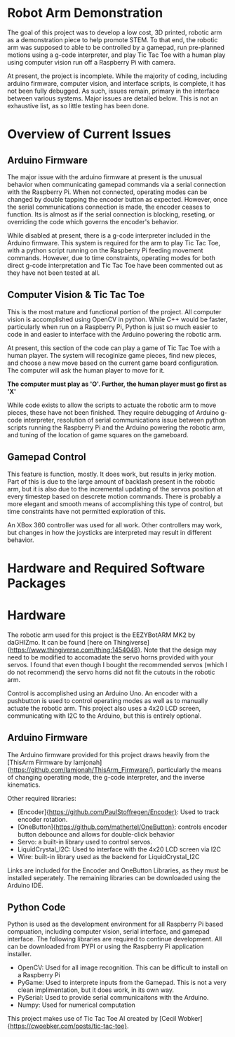 # Robot Arm Demonstration

The goal of this project was to develop a low cost, 3D printed, robotic arm as
a demonstration piece to help promote STEM. To that end, the robotic arm was
supposed to able to be controlled by a gamepad, run pre-planned motions using a
g-code interpreter, and play Tic Tac Toe with a human play using computer
vision run off a Raspberry Pi with camera.

At present, the project is incomplete. While the majority of coding, including
arduino firmware, computer vision, and interface scripts, is complete, it has
not been fully debugged. As such, issues remain, primary in the interface
between various systems. Major issues are detailed below. This is not an
exhaustive list, as so little testing has been done.

# Overview of Current Issues

## Arduino Firmware
The major issue with the arduino firmware at present is the unusual behavior
when communicating gamepad commands via a serial connection with the Raspberry
Pi. When not connected, operating modes can be changed by double tapping the
encoder button as expected. However, once the serial communications connection
is made, the encoder ceases to function. Its is almost as if the serial
connection is blocking, reseting, or overriding the code which governs the
encoder's behavior. 

While disabled at present, there is a g-code interpreter included in the
Arduino firmware. This system is required for the arm to play Tic Tac Toe, with
a python script running on the Raspberry Pi feeding movement commands. However,
due to time constraints, operating modes for both direct g-code interpretation
and Tic Tac Toe have been commented out as they have not been tested at all. 

## Computer Vision & Tic Tac Toe
This is the most mature and functional portion of the project. All computer
vision is accomplished using OpenCV in python. While C++ would be faster,
particularly when run on a Raspberry Pi, Python is just so much easier to code
in and easier to interface with the Arduino powering the robotic arm. 

At present, this section of the code can play a game of Tic Tac Toe with a
human player. The system will recoginize game pieces, find new pieces, and
choose a new move based on the current game board configuration. The computer
will ask the human player to move for it. 

**The computer must play as 'O'. Further, the human player must go first as
'X'**

While code exists to allow the scripts to actuate the robotic arm to move
pieces, these have not been finished. They require debugging of Arduino g-code
interpreter, resolution of serial communications issue between python scripts
running the Raspberry Pi and the Arduino powering the robotic arm, and tuning
of the location of game squares on the gameboard.

## Gamepad Control
This feature is function, mostly. It does work, but results in jerky motion.
Part of this is due to the large amount of backlash present in the robotic arm,
but it is also due to the incremental updating of the servos position at every
timestep based on descrete motion commands. There is probably a more elegant
and smooth means of accomplishing this type of control, but time constraints
have not permitted exploration of this. 

An XBox 360 controller was used for all work. Other controllers may work, but
changes in how the joysticks are interpreted may result in different behavior. 

# Hardware and Required Software Packages

# Hardware
The robotic arm used for this project is the EEZYBotARM MK2 by daGHIZmo. It can
be found [here on Thingiverse]{https://www.thingiverse.com/thing:1454048}. Note
that the design may need to be modified to accomadate the servo horns provided
with your servos. I found that even though I bought the recommended servos
(which I do not recommend) the servo horns did not fit the cutouts in the
robotic arm. 

Control is accomplished using an Arduino Uno. An encoder with a pushbutton is
used to control operating modes as well as to manually actuate the robotic arm.
This project also uses a 4x20 LCD screen, communicating with I2C to the
Arduino, but this is entirely optional. 

## Arduino Firmware
The Arduino firmware provided for this project draws heavily from the [ThisArm
Firmware by Iamjonah]{https://github.com/lamjonah/ThisArm_Firmware/},
particularly the means of changing operating mode, the g-code interpreter, and
the inverse kinematics. 

Other required libraries:
- [Encoder]{https://github.com/PaulStoffregen/Encoder}: Used to track encoder
  rotation.
- [OneButton]{https://github.com/mathertel/OneButton}: controls encoder button
  debounce and allows for double-click behavior
- Servo: a built-in library used to control servos.
- LiquidCrystal_I2C: Used to interface with the 4x20 LCD screen via I2C
- Wire: built-in library used as the backend for LiquidCrystal_I2C

Links are included for the Encoder and OneButton Libraries, as they must be
installed seperately. The remaining libraries can be downloaded using the
Arduino IDE.

## Python Code
Python is used as the development environment for all Raspberry Pi based
compuation, including computer vision, serial interface, and gamepad interface.
The following libraries are required to continue development. All can be
downloaded from PYPI or using the Raspberry Pi application installer. 

- OpenCV: Used for all image recognition. This can be difficult to install on a
  Raspberry Pi
- PyGame: Used to interprete inputs from the Gamepad. This is not a very clean
  implimentation, but it does work, in its own way. 
- PySerial: Used to provide serial communicaitons with the Arduino.
- Numpy: Used for numerical computation

This project makes use of Tic Tac Toe AI created by [Cecil
Wobker]{https://cwoebker.com/posts/tic-tac-toe}. 